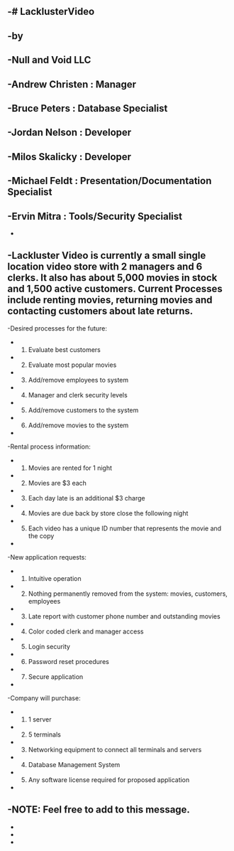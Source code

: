-# LacklusterVideo	
-	
-by 	
-	
-Null and Void LLC	
-	
-Andrew Christen : Manager	
-----------------------------------	
-Bruce Peters : Database Specialist	
-----------------------------------	
-Jordan Nelson : Developer	
-----------------------------------	
-Milos Skalicky : Developer	
-----------------------------------	
-Michael Feldt : Presentation/Documentation Specialist	
------------------------------------------------------	
-Ervin Mitra : Tools/Security Specialist	
-----------------------------------------	
-	
-Lackluster Video is currently a small single location video store with 2 managers and 6 clerks. It also has about 5,000 movies in stock and 1,500 active customers. Current Processes include renting movies, returning movies and contacting customers about late returns. 	
-	
-Desired processes for the future:	
-  1. Evaluate best customers	
-  2. Evaluate most popular movies	
-  3. Add/remove employees to system	
-  4. Manager and clerk security levels	
-  5. Add/remove customers to the system	
-  6. Add/remove movies to the system	
-	
-Rental process information:	
-  1. Movies are rented for 1 night	
-  2. Movies are $3 each	
-  3. Each day late is an additional $3 charge	
-  4. Movies are due back by store close the following night 	
-  5. Each video has a unique ID number that represents the movie and the copy	
-	
-New application requests:	
-  1. Intuitive operation	
-  2. Nothing permanently removed from the system: movies, customers, employees	
-  3. Late report with customer phone number and outstanding movies	
-  4. Color coded clerk and manager access	
-  5. Login security	
-  6. Password reset procedures	
-  7. Secure application	
-	
-Company will purchase:	
-  1. 1 server	
-  2. 5 terminals	
-  3. Networking equipment to connect all terminals and servers	
-  4. Database Management System	
-  5. Any software license required for proposed application	
-	
-NOTE: Feel free to add to this message.	
-	
-	
-	
-
